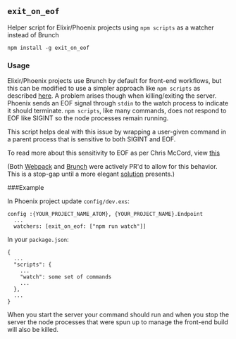 ## `exit_on_eof`

Helper script for Elixir/Phoenix projects using `npm scripts` as a watcher instead of Brunch

`npm install -g exit_on_eof`

### Usage

Elixir/Phoenix projects use Brunch by default for front-end workflows, but this can be modified to use
a simpler approach like `npm scripts` as described [here](http://martinholman.co.nz/blog/2015/09/27/elixir-phoenix-browserify/).  A problem arises though
when killing/exiting the server.  Phoenix sends an EOF signal through `stdin` to the watch process
to indicate it should terminate.  `npm scripts`, like many commands, does not respond to EOF like SIGINT
so the node processes remain running.

This script helps deal with this issue by wrapping a user-given command in a parent process that is sensitive
to both SIGINT and EOF.

To read more about this sensitivity to EOF as per Chris McCord, view [this](https://groups.google.com/forum/#!topic/phoenix-talk/IHS9VoO8Kws)

(Both [Webpack](https://github.com/webpack/webpack/pull/1311) and [Brunch](https://github.com/brunch/brunch/blob/master/CHANGELOG.md) were actively PR'd to allow for this behavior.  This is a stop-gap until a more elegant [solution](https://github.com/phoenixframework/phoenix/issues/1540) presents.)

###Example

In Phoenix project update `config/dev.exs`:
```
config :{YOUR_PROJECT_NAME_ATOM}, {YOUR_PROJECT_NAME}.Endpoint
  ...
  watchers: [exit_on_eof: ["npm run watch"]]
```
In your `package.json`:
```
{
  ...
  "scripts": {
    ...
    "watch": some set of commands
    ...
  },
  ...
}
```

When you start the server your command should run and when you stop the server
the node processes that were spun up to manage the front-end build will also
be killed.
